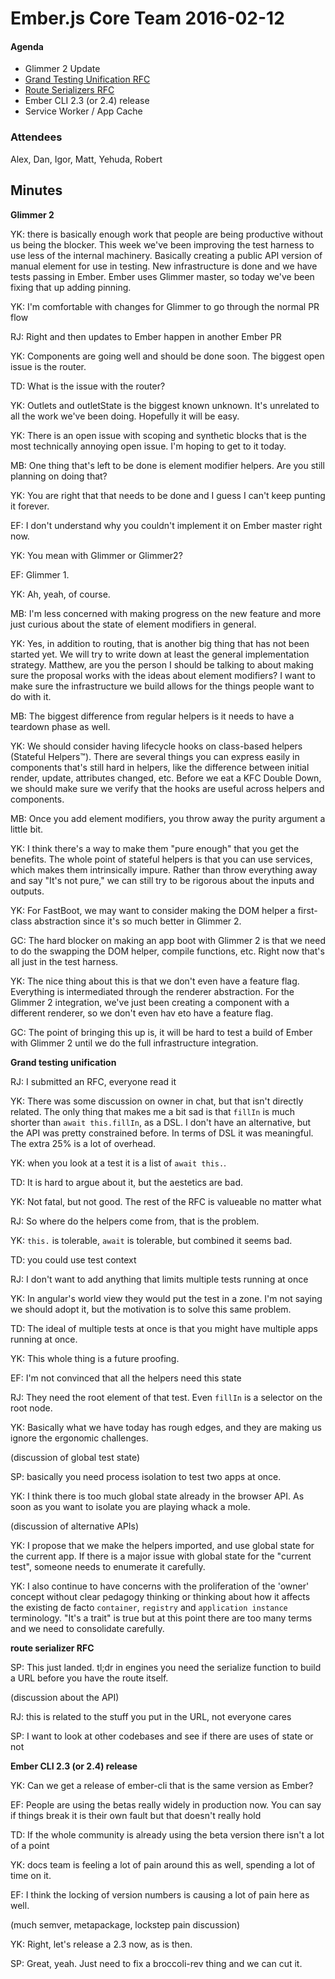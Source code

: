 # Ember.js Core Team 2016-02-12

#### Agenda

- Glimmer 2 Update
- [Grand Testing Unification RFC](https://github.com/emberjs/rfcs/pull/119)
- [Route Serializers RFC](https://github.com/emberjs/rfcs/pull/120)
- Ember CLI 2.3 (or 2.4) release
- Service Worker / App Cache

### Attendees

Alex, Dan, Igor, Matt, Yehuda, Robert

## Minutes

**Glimmer 2**

YK: there is basically enough work that people are being productive without us being the blocker. This week we've been improving the test harness to use less of the internal machinery. Basically creating a public API version of manual element for use in testing. New infrastructure is done and we have tests passing in Ember. Ember uses Glimmer master, so today we've been fixing that up adding pinning.

YK: I'm comfortable with changes for Glimmer to go through the normal PR flow

RJ: Right and then updates to Ember happen in another Ember PR

YK: Components are going well and should be done soon. The biggest open issue is the router.

TD: What is the issue with the router?

YK: Outlets and outletState is the biggest known unknown. It's unrelated to all the work we've been doing. Hopefully it will be easy.

YK: There is an open issue with scoping and synthetic blocks that is the most technically annoying open issue. I'm hoping to get to it today.

MB: One thing that's left to be done is element modifier helpers. Are you still planning on doing that?

YK: You are right that that needs to be done and I guess I can't keep punting it forever.

EF: I don't understand why you couldn't implement it on Ember master right now.

YK: You mean with Glimmer or Glimmer2?

EF: Glimmer 1.

YK: Ah, yeah, of course.

MB: I'm less concerned with making progress on the new feature and more just curious about the state of element modifiers in general.

YK: Yes, in addition to routing, that is another big thing that has not been started yet. We will try to write down at least the general implementation strategy. Matthew, are you the person I should be talking to about making sure the proposal works with the ideas about element modifiers? I want to make sure the infrastructure we build allows for the things people want to do with it.

MB: The biggest difference from regular helpers is it needs to have a teardown phase as well.

YK: We should consider having lifecycle hooks on class-based helpers (Stateful Helpers™). There are several things you can express easily in components that's still hard in helpers, like the difference between initial render, update, attributes changed, etc. Before we eat a KFC Double Down, we should make sure we verify that the hooks are useful across helpers and components.

MB: Once you add element modifiers, you throw away the purity argument a little bit.

YK: I think there's a way to make them "pure enough" that you get the benefits. The whole point of stateful helpers is that you can use services, which makes them intrinsically impure. Rather than throw everything away and say "It's not pure," we can still try to be rigorous about the inputs and outputs.

YK: For FastBoot, we may want to consider making the DOM helper a first-class abstraction since it's so much better in Glimmer 2.

GC: The hard blocker on making an app boot with Glimmer 2 is that we need to do the swapping the DOM helper, compile functions, etc. Right now that's all just in the test harness.

YK: The nice thing about this is that we don't even have a feature flag. Everything is intermediated through the renderer abstraction. For the Glimmer 2 integration, we've just been creating a component with a different renderer, so we don't even hav eto have a feature flag.

GC: The point of bringing this up is, it will be hard to test a build of Ember with Glimmer 2 until we do the full infrastructure integration.

**Grand testing unification**

RJ: I submitted an RFC, everyone read it

YK: There was some discussion on owner in chat, but that isn't directly related. The only thing that makes me a bit sad is that `fillIn` is much shorter than `await this.fillIn`, as a DSL. I don't have an alternative, but the API was pretty constrained before. In terms of DSL it was meaningful. The extra 25% is a lot of overhead.

YK: when you look at a test it is a list of `await this.`.

TD: It is hard to argue about it, but the aestetics are bad.

YK: Not fatal, but not good. The rest of the RFC is valueable no matter what

RJ: So where do the helpers come from, that is the problem.

YK: `this.` is tolerable, `await` is tolerable, but combined it seems bad.

TD: you could use test context

RJ: I don't want to add anything that limits multiple tests running at once

YK: In angular's world view they would put the test in a zone. I'm not saying we should adopt it, but the motivation is to solve this same problem.

TD: The ideal of multiple tests at once is that you might have multiple apps running at once.

YK: This whole thing is a future proofing.

EF: I'm not convinced that all the helpers need this state

RJ: They need the root element of that test. Even `fillIn` is a selector on the root node.

YK: Basically what we have today has rough edges, and they are making us ignore the ergonomic challenges.

(discussion of global test state)

SP: basically you need process isolation to test two apps at once.

YK: I think there is too much global state already in the browser API. As soon as you want to isolate you are playing whack a mole.

(discussion of alternative APIs)

YK: I propose that we make the helpers imported, and use global state for the current app. If there is a major issue with global state for the "current test", someone needs to enumerate it carefully.

YK: I also continue to have concerns with the proliferation of the 'owner' concept without clear pedagogy thinking or thinking about how it affects the existing de facto `container`, `registry` and `application instance` terminology. "It's a trait" is true but at this point there are too many terms and we need to consolidate carefully.

**route serializer RFC**

SP: This just landed. tl;dr in engines you need the serialize function to build a URL before you have the route itself.

(discussion about the API)

RJ: this is related to the stuff you put in the URL, not everyone cares

SP: I want to look at other codebases and see if there are uses of state or not

**Ember CLI 2.3 (or 2.4) release**

YK: Can we get a release of ember-cli that is the same version as Ember?

EF: People are using the betas really widely in production now. You can say if things break it is their own fault but that doesn't really hold

TD: If the whole community is already using the beta version there isn't a lot of a point

YK: docs team is feeling a lot of pain around this as well, spending a lot of time on it.

EF: I think the locking of version numbers is causing a lot of pain here as well.

(much semver, metapackage, lockstep pain discussion)

YK: Right, let's release a 2.3 now, as is then.

SP: Great, yeah. Just need to fix a broccoli-rev thing and we can cut it.

